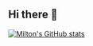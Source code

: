 ## Hi there 👋

<!--
**miltonvento/miltonvento** is a ✨ _special_ ✨ repository because its `README.md` (this file) appears on your GitHub profile.

Here are some ideas to get you started:

- 🔭 I’m currently working on ...
- 🌱 I’m currently learning ...
- 👯 I’m looking to collaborate on ...
- 🤔 I’m looking for help with ...
- 💬 Ask me about ...
- 📫 How to reach me: ...
- 😄 Pronouns: ...
- ⚡ Fun fact: ...
-->

[![Milton's GitHub stats](https://[github-readme-stats-j12jrcd36-miltonventos-projects.vercel.app/api](https://github.com/anuraghazra/github-readme-stats)?username=miltonvento&show_icons=true)](https://github.com/miltonvento/github-readme-stats)
